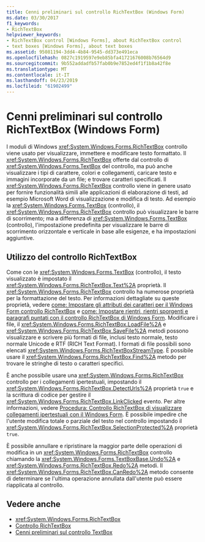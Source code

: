 ```yaml
---
title: Cenni preliminari sul controllo RichTextBox (Windows Form)
ms.date: 03/30/2017
f1_keywords:
- RichTextBox
helpviewer_keywords:
- RichTextBox control [Windows Forms], about RichTextBox control
- text boxes [Windows Forms], about text boxes
ms.assetid: 95081194-3dd4-4b84-9545-dd373e491eca
ms.openlocfilehash: 0827c1919597e9eb85bfa41721676008b76564d9
ms.sourcegitcommit: 9b552addadfb57fab0b9e7852ed4f1f1b8a42f8e
ms.translationtype: MT
ms.contentlocale: it-IT
ms.lasthandoff: 04/23/2019
ms.locfileid: "61902499"
---
```

# <a name="richtextbox-control-overview-windows-forms"></a>Cenni preliminari sul controllo RichTextBox (Windows Form)
I moduli di Windows <xref:System.Windows.Forms.RichTextBox> controllo viene usato per visualizzare, immettere e modificare testo formattato. Il <xref:System.Windows.Forms.RichTextBox> offerte dal controllo di <xref:System.Windows.Forms.TextBox> del controllo, ma può anche visualizzare i tipi di carattere, colori e collegamenti, caricare testo e immagini incorporate da un file; e trovare caratteri specificati. Il <xref:System.Windows.Forms.RichTextBox> controllo viene in genere usato per fornire funzionalità simili alle applicazioni di elaborazione di testi, ad esempio Microsoft Word di visualizzazione e modifica di testo. Ad esempio la <xref:System.Windows.Forms.TextBox> (controllo), il <xref:System.Windows.Forms.RichTextBox> controllo può visualizzare le barre di scorrimento; ma a differenza di <xref:System.Windows.Forms.TextBox> (controllo), l'impostazione predefinita per visualizzare le barre di scorrimento orizzontale e verticale in base alle esigenze, e ha impostazioni aggiuntive.  
  
## <a name="working-with-the-richtextbox-control"></a>Utilizzo del controllo RichTextBox  
 Come con le <xref:System.Windows.Forms.TextBox> (controllo), il testo visualizzato è impostato il <xref:System.Windows.Forms.RichTextBox.Text%2A> proprietà. Il <xref:System.Windows.Forms.RichTextBox> controllo ha numerose proprietà per la formattazione del testo. Per informazioni dettagliate su queste proprietà, vedere [come: Impostare gli attributi dei caratteri per il Windows Form controllo RichTextBox](how-to-set-font-attributes-for-the-windows-forms-richtextbox-control.md) e [come: Impostare rientri, rientri sporgenti e paragrafi puntati con il controllo RichTextBox di Windows Form](set-indents-hanging-indents-bulleted-paragraphs-with-wf-richtextbox.md). Modificare i file, il <xref:System.Windows.Forms.RichTextBox.LoadFile%2A> e <xref:System.Windows.Forms.RichTextBox.SaveFile%2A> metodi possono visualizzare e scrivere più formati di file, inclusi testo normale, testo normale Unicode e RTF (RICH Text Format). I formati di file possibili sono elencati <xref:System.Windows.Forms.RichTextBoxStreamType>. È possibile usare il <xref:System.Windows.Forms.RichTextBox.Find%2A> metodo per trovare le stringhe di testo o caratteri specifici.  
  
 È anche possibile usare una <xref:System.Windows.Forms.RichTextBox> controllo per i collegamenti ipertestuali, impostando il <xref:System.Windows.Forms.RichTextBox.DetectUrls%2A> proprietà `true` e la scrittura di codice per gestire il <xref:System.Windows.Forms.RichTextBox.LinkClicked> evento. Per altre informazioni, vedere [Procedura: Controllo RichTextBox di visualizzare collegamenti ipertestuali con il Windows Form](how-to-display-web-style-links-with-the-windows-forms-richtextbox-control.md). È possibile impedire che l'utente modifica totale o parziale del testo nel controllo impostando il <xref:System.Windows.Forms.RichTextBox.SelectionProtected%2A> proprietà `true`.  
  
 È possibile annullare e ripristinare la maggior parte delle operazioni di modifica in un <xref:System.Windows.Forms.RichTextBox> controllo chiamando la <xref:System.Windows.Forms.TextBoxBase.Undo%2A> e <xref:System.Windows.Forms.RichTextBox.Redo%2A> metodi. Il <xref:System.Windows.Forms.RichTextBox.CanRedo%2A> metodo consente di determinare se l'ultima operazione annullata dall'utente può essere riapplicata al controllo.  
  
## <a name="see-also"></a>Vedere anche

- <xref:System.Windows.Forms.RichTextBox>
- [Controllo RichTextBox](richtextbox-control-windows-forms.md)
- [Cenni preliminari sul controllo TextBox](textbox-control-overview-windows-forms.md)
